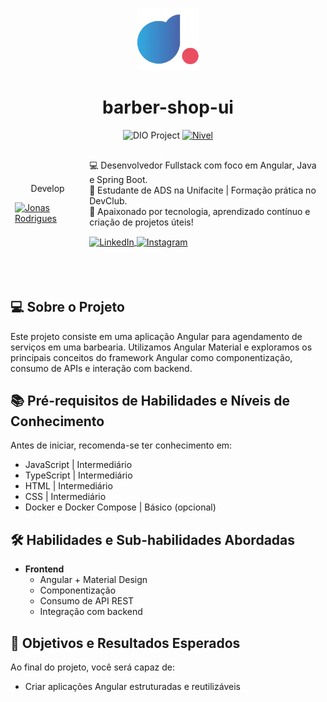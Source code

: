 <!--START_SECTION:header-->
<div align="center">
  <p align="center">
    <img 
      alt="DIO Education" 
      src="https://raw.githubusercontent.com/digitalinnovationone/template-github-trilha/main/.github/assets/logo.webp" 
      width="100px" 
    />
    <h1>barber-shop-ui</h1>
  </p>
</div>
<!--END_SECTION:header-->

<p align="center">
  <img src="https://img.shields.io/static/v1?label=DIO&message=Education&color=E94D5F&labelColor=202024" alt="DIO Project" />
  <a href="#"><img  src="https://img.shields.io/static/v1?label=Nivel&message=Intermediário&color=E94D5F&labelColor=202024" alt="Nivel"></a>
</p>

<!--  -->
<table align="center">
<thead>
  <tr>
    <td>
        <p align="center">Develop</p>
        <a href="https://github.com/jonasrodrigs">
        <img src="https://github.com/jonasrodrigs/barber-shop-front-end/blob/master/src/img/IMG_20240918_214259.jpg" alt="Jonas Rodrigues" width="100"><br>
      </a>
    </td>
    <td colspan="3">
    <p>💻 Desenvolvedor Fullstack com foco em Angular, Java e Spring Boot.<br/>
     🚀 Estudante de ADS na Unifacite | Formação prática no DevClub.<br/>
     🧠 Apaixonado por tecnologia, aprendizado contínuo e criação de projetos úteis!
    </p>
      <a 
      href="https://www.linkedin.com/in/jonasrodriguesdev/" 
      align="center">
           <img 
            align="center" 
            alt="LinkedIn" 
            src="https://img.shields.io/badge/LinkedIn-0077B5?style=for-the-badge&logo=linkedin&logoColor=white"
            >
        </a>
        <a href="https://www.instagram.com/jonasrodrigues.dev/" target="_blank">
            <img 
              align="center" 
              alt="Instagram" 
              src="https://img.shields.io/badge/Instagram-E4405F?style=for-the-badge&logo=instagram&logoColor=white"
            >
        </a>
    </td>
  </tr>
</thead>
</table>
<!--  -->

<br/>
<br/>

## 💻 Sobre o Projeto

Este projeto consiste em uma aplicação Angular para agendamento de serviços em uma barbearia. Utilizamos Angular Material e exploramos os principais conceitos do framework Angular como componentização, consumo de APIs e interação com backend.

## 📚 Pré-requisitos de Habilidades e Níveis de Conhecimento

Antes de iniciar, recomenda-se ter conhecimento em:

  - JavaScript | Intermediário
  - TypeScript | Intermediário
  - HTML | Intermediário
  - CSS | Intermediário
  - Docker e Docker Compose | Básico (opcional)

## 🛠️ Habilidades e Sub-habilidades Abordadas

- **Frontend**
  - Angular + Material Design
  - Componentização
  - Consumo de API REST
  - Integração com backend

## 🎯 Objetivos e Resultados Esperados

Ao final do projeto, você será capaz de:

- Criar aplicações Angular estruturadas e reutilizáveis
